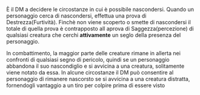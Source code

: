 È il DM a decidere le circostanze in cui è possibile nascondersi.
Quando un personaggio cerca di nascondersi, effettua una prova di Destrezza(Furtività). Finchè non viene scoperto o smette di nascondersi il totale di quella prova è contrapposto all aprova di Saggezza(percezione) di qualsiasi creatura che cerchi **attivamente** un seglo della presenza del personaggio.

In combattimento, la maggior parte delle creature rimane in allerta nei confronti di qualsiasi segno di pericolo, quindi se un personaggio abbandona il suo nascondiglio e si avvicina a una creatura, solitamente viene notato da essa. In alcune circostanze il DM può consentire al personaggio di rimanere nascorsto se si avvicina a una creatura distratta, fornendogli vantaggio a un tiro per colpire prima di essere visto
